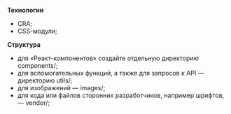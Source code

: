 **Технологии**
* CRA;
* CSS-модули;

**Структура**
*	для «Реакт-компонентов» создайте отдельную директорию components/;
*	для вспомогательных функций, а также для запросов к API — директорию utils/;
*	для изображений — images/;
*	для кода или файлов сторонних разработчиков, например шрифтов, — vendor/;
